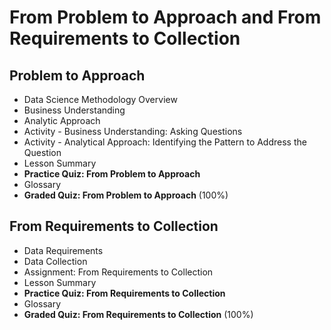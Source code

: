 # From Problem to Approach and From Requirements to Collection
## Problem to Approach
- Data Science Methodology Overview
- Business Understanding
- Analytic Approach
- Activity - Business Understanding: Asking Questions
- Activity - Analytical Approach: Identifying the Pattern to Address the Question
- Lesson Summary
- **Practice Quiz: From Problem to Approach**
- Glossary
- **Graded Quiz: From Problem to Approach** (100%)
## From Requirements to Collection
- Data Requirements
- Data Collection
- Assignment: From Requirements to Collection
- Lesson Summary
- **Practice Quiz: From Requirements to Collection**
- Glossary
- **Graded Quiz: From Requirements to Collection** (100%)
